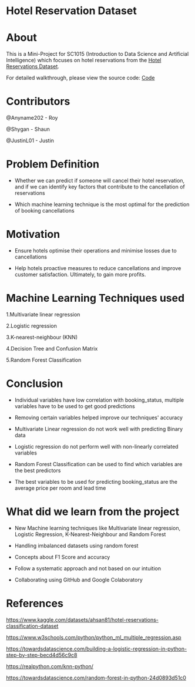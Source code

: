 # Hotel Reservation Dataset

# About


This is a Mini-Project for SC1015 (Introduction to Data Science and Artificial Intelligence) which focuses on hotel reservations from the [Hotel Reservations Dataset](https://www.kaggle.com/datasets/ahsan81/hotel-reservations-classification-dataset).

For detailed walkthrough, please view the source code:
[Code](https://github.com/JustinL01/SC1015_B137_Team2_MiniProject/blob/main/hotel_reservation_miniproj.ipynb)

# Contributors

@Anyname202 - Roy

@Shygan - Shaun

@JustinL01 - Justin




# Problem Definition

* Whether we can predict if someone will cancel their hotel reservation, and if we can identify key factors that contribute to the cancellation of reservations

* Which machine learning technique is the most optimal for the prediction of booking cancellations

# Motivation

* Ensure hotels optimise their operations and minimise losses due to cancellations

* Help hotels proactive measures to reduce cancellations and improve customer satisfaction. Ultimately, to gain more profits. 

# Machine Learning Techniques used

1.Multivariate linear regression

2.Logistic regression

3.K-nearest-neighbour (KNN)

4.Decision Tree and Confusion Matrix

5.Random Forest Classification


# Conclusion

* Individual variables have low correlation with booking_status, multiple variables have to be used to get good predictions

* Removing certain variables helped improve our techniques' accuracy

* Multivariate Linear regression do not work well with predicting Binary data

* Logistic regression do not perform well with non-linearly correlated variables

* Random Forest Classification can be used to find which variables are the best predictors

* The best variables to be used for predicting booking_status are the average price per room and lead time


# What did we learn from the project
* New Machine learning techniques like Multivariate linear regression, Logistic Regression, K-Nearest-Neighbour and Random Forest

* Handling imbalanced datasets using random forest

* Concepts about F1 Score and accuracy

* Follow a systematic approach and not based on our intuition

* Collaborating using GitHub and Google Colaboratory


# References

https://www.kaggle.com/datasets/ahsan81/hotel-reservations-classification-dataset

https://www.w3schools.com/python/python_ml_multiple_regression.asp

https://towardsdatascience.com/building-a-logistic-regression-in-python-step-by-step-becd4d56c9c8

https://realpython.com/knn-python/

https://towardsdatascience.com/random-forest-in-python-24d0893d51c0 

